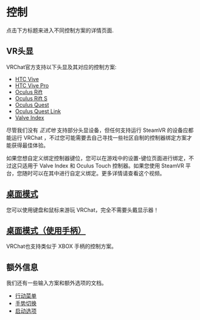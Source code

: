 # 控制

点击下方标题来进入不同控制方案的详情页面.

## VR头显

VRChat官方支持以下头显及其对应的控制方案:

- [HTC Vive](./vive.md)
- [HTC Vive Pro](./vive.md)
- [Oculus Rift](./touchmd)
- [Oculus Rift S](./touc.md)
- [Oculus Quest](./touch.md)
- [Oculus Quest Link](./touch.md)
- [Valve Index](./valve-index.md)

尽管我们没有 *正式地* 支持部分头显设备，但任何支持运行 SteamVR 的设备应都能运行 VRChat ，不过您可能需要去自己寻找一些社区自制的控制器绑定方案才能获得最佳体验。

如果您想自定义绑定控制器键位，您可以在游戏中的设置-键位页面进行绑定，不过这只适用于 Valve Index 和 Oculus Touch 控制器。如果您使用 SteamVR 平台，您随时可以在其中进行自定义绑定。更多详情请查看这个视频。

## [桌面模式](./keyboard-and-mouse.md)

您可以使用键盘和鼠标来游玩 VRChat，完全不需要头戴显示器！

## [桌面模式（使用手柄）](./gamepad.md)

VRChat也支持类似于 XBOX 手柄的控制方案。

## 额外信息

我们还有一些输入方案和额外选项的文档。

- [行动菜单](./action-menu.md)
- [手势切换](./additional-options/gesture-toggle.md)
- [启动选项](./additional-options/launch-options.md)
